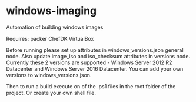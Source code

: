 # windows-imaging
Automation of building windows images

Requires:
  packer
  ChefDK
  VirtualBox

Before running please set up attributes in windows_versions.json general node.
Also update image_iso and iso_checksum attributes in versions node.
Currently these 2 versions are supported - Windows Server 2012 R2 Datacenter and Windows Server 2016 Datacenter. 
You can add your own versions to windows_versions.json.

Then to run a build execute on of the .ps1 files in the root folder of the project. Or create your own shell file.
